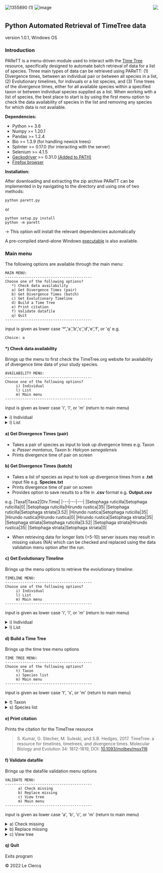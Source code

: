 ![1355890 (1)](https://user-images.githubusercontent.com/85708751/173954559-8cb43e97-c0c5-4442-9e9a-4bfcc7dbe97f.png) ![image](https://user-images.githubusercontent.com/85708751/176173704-851e3776-9e22-40eb-a1ec-329db2db4e35.png) <img align="right" src="https://user-images.githubusercontent.com/85708751/176286890-15060001-79ba-4035-a815-e8cf821cec86.png">

#   
## Python Automated Retrieval of TimeTree data
version 1.0.1, Windows OS
### Introduction
PAReTT is a menu-driven module used to interact with the [Time Tree](http://www.timetree.org/) resource, specifically 
designed to automate batch retrieval of data for a list of species. Three main types of data can be retrieved using PAReTT:
(1) Divergence times, between an individual pair or between all species in a list, (2) Evolutionary timelines, for indivuals
or a list species, and (3) Time trees of the divergence times, either for all available species within a specified taxon or
between individual species supplied as a list.
When working with a list of species, the best place to start is by using the first menu option to check the data availability 
of species in the list and removing any species for which data is not available. 

**Dependencies:**
- Python >= 3.6
- Numpy >= 1.20.1
- Pandas >= 1.2.4
- Bio >= 1.3.9 (for handling newick trees)
- Splinter >= 0.17.0 (for interacting with the server)
- Selenium >= 4.1.5
- [Geckodriver](https://github.com/mozilla/geckodriver/releases/tag/v0.31.0) >= 0.31.0 [(Added to PATH)](http://www.learningaboutelectronics.com/Articles/How-to-install-geckodriver-Python-windows.php)
- [Firefox browser](https://www.mozilla.org/en-US/firefox/new/)

**Installation:**

After downloading and extracting the zip archive PAReTT can be implemented in by navigating to the directory and using one of two methods:
```
python parett.py
```
or
```
python setup.py install
python -m parett
```
-> This option will install the relevant dependencies automatically

A pre-compiled stand-alone Windows [executable](https://doi.org/10.5281/zenodo.6653321) is also available.
### Main menu
The following options are available through the main menu:
```
MAIN MENU:
----------------------------------------
Choose one of the following options?
   *) Check data availability
   a) Get Divergence Times (pair)
   b) Get Divergence Times (batch)
   c) Get Evolutionary Timeline
   d) Build a Time Tree
   e) Print citation
   f) Validate datafile
   q) Quit
----------------------------------------
```
input is given as lower case '*','a','b','c','d','e','f', or 'q'
e.g.
```
Choice: a
```
#### *) Check data availability
Brings up the menu to first check the TimeTree.org website for availability of divergence time data of your study species.
```
AVAILABILITY MENU:
----------------------------------------
Choose one of the following options?
     i) Individual
     l) List
     m) Main menu
----------------------------------------
```
input is given as lower case 'i', 'l', or 'm' (return to main menu)

<details><summary>i) Individual</summary>
<p>
  
- Takes an individual species as input to look up data availability e.g. *Passer montanus*
  
- Prints availability on screen
  
</p>
</details>

<details><summary>l) List</summary>
<p>
  
- Takes a list of species as input in from a **.txt** input file e.g. **Species.txt**
  
- Prints availability on screen
  
- Provides option to save results to a file in **.csv** format e.g. **Availability.csv**
  
e.g.
  |Species|TimeTree.Data|
  |---|---|
  |Setophaga ruticilla|Available|
  |Hirundo rustica|Available|
  |Setophaga striata|Available|

</p>
</details>

#### a) Get Divergence Times (pair)
- Takes a pair of species as input to look up divergence times e.g. Taxon a: *Passer montanus*, Taxon b: *Halcyon senegalensis*
- Prints divergence time of pair on screen
#### b) Get Divergence Times (batch)
- Takes a list of species as input to look up divergence times from a **.txt** input file e.g. **Species.txt**
- Prints divergence time of pair on screen
- Provides option to save results to a file in **.csv** format e.g. **Output.csv**

e.g.
 |Taxa1|Taxa2|Div.Time|
 |---|---|---|
 |Setophaga ruticilla|Setophaga ruticilla|0|
 |Setophaga ruticilla|Hirundo rustica|35|
 |Setophaga ruticilla|Setophaga striata|3.52|
 |Hirundo rustica|Setophaga ruticilla|35|
 |Hirundo rustica|Hirundo rustica|0|
 |Hirundo rustica|Setophaga striata|35|
 |Setophaga striata|Setophaga ruticilla|3.52|
 |Setophaga striata|Hirundo rustica|35|
 |Setophaga striata|Setophaga striata|0|
 
 - When retrieving data for longer lists (>5-10) server issues may result in missing values (NA) which can be checked and replaced using the data validation menu option after the run.

#### c) Get Evolutionary Timeline
Brings up the menu options to retrieve the evolutionary timeline:
```
TIMELINE MENU:
----------------------------------------
Choose one of the following options?
     i) Individual
     l) List
     m) Main menu
----------------------------------------
```
input is given as lower case 'i', 'l', or 'm' (return to main menu)
<details><summary>i) Individual</summary>
<p>

- Takes an individual species as input to look up evolutionary timeline e.g. *Passer montanus*
  
- Downloads **.jpg** result
</p>
</details>
<details><summary>l) List</summary>
<p>

- Takes a list of species as input in from a **.txt** input file e.g. **Species.txt**
  
- Downloads **.jpg** result for each specie in list
</p>
</details>

#### d) Build a Time Tree
Brings up the time tree menu options
```
TIME TREE MENU:
----------------------------------------
Choose one of the following options?
     t) Taxon
     s) Species list
     m) Main menu
----------------------------------------
```
input is given as lower case 't', 's', or 'm' (return to main menu)
<details><summary>t) Taxon</summary>
<p>
  
- Takes the name for a taxon to get a time tree of all available species within the taxon e.g. *Saxicola*
</p>
</details>
<details><summary>s) Species list</summary>
<p>

- Takes a list of species as input in from a **.txt** input file to generate a time tree e.g. **Species.txt**
  
- Downloads the resulting time tree in the Newick format
  
- Stores replaced or missing species to a **.txt** file e.g. **replacements.txt**
</p>
</details>

#### e) Print citation
Prints the citation for the TimeTree resource
>S. Kumar, G. Stecher, M. Suleski, and S.B. Hedges, 2017.  TimeTree: a resource for timelines, timetrees, and divergence times.  Molecular Biology and Evolution 34: 1812-1819,  DOI: [10.1093/molbev/msx116](https://doi.org/10.1093/molbev/msx116)

#### f) Validate datafile
Brings up the datafile validation menu options
```
VALIDATE MENU:
----------------------------------------
      a) Check missing
      b) Replace missing
      c) View tree
      m) Main menu
----------------------------------------
```
input is given as lower case 'a', 'b', 'c', or 'm' (return to main menu)
<details><summary>a) Check missing</summary>
<p>

- Used to check for missing values from running a long list of species (>10 Species)
  
- Takes the output file (.csv) from the divergence time function and checks for any missing values
  
  e.g. 
    |Taxa1|Taxa2|Div.Time|
    |---|---|---|
    |Setophaga ruticilla|Setophaga ruticilla|0|
    |Setophaga ruticilla|Hirundo rustica|**NA**|
    |Setophaga ruticilla|Setophaga striata|3.52|
    |Hirundo rustica|Setophaga ruticilla|35|
    |Hirundo rustica|Hirundo rustica|0|
    |Hirundo rustica|Setophaga striata|**NA**|
    |Setophaga striata|Setophaga ruticilla|3.52|
    |Setophaga striata|Hirundo rustica|35|
    |Setophaga striata|Setophaga striata|0|
  
- If no missing values are detected, will print 'No missing values'
  
- If missing values are detected they are printed to the screen and an attempt will be made to look up those values
  
- Asks for file name to store the missing values as a **.csv** file e.g. **missing.csv**

  e.g. 
    |Taxa1|Taxa2|Div.Time|
    |---|---|---|
    |Setophaga ruticilla|Hirundo rustica|**35**|
    |Hirundo rustica|Setophaga striata|**35**|
</p>
</details>  
<details><summary>b) Replace missing</summary>
<p>
  
- Used to replace the missing values (divergence times) from a long list of species
  
- Takes two input files, one with the divergence times and one with the missing values detected using 'Check missing' 
  
- Asks for file name to store the validated dataset of divergence times
  
  e.g. 
    |Taxa1|Taxa2|Div.Time|
    |---|---|---|
    |Setophaga ruticilla|Setophaga ruticilla|0|
    |Setophaga ruticilla|Hirundo rustica|**35**|
    |Setophaga ruticilla|Setophaga striata|3.52|
    |Hirundo rustica|Setophaga ruticilla|35|
    |Hirundo rustica|Hirundo rustica|0|
    |Hirundo rustica|Setophaga striata|**35**|
    |Setophaga striata|Setophaga ruticilla|3.52|
    |Setophaga striata|Hirundo rustica|35|
    |Setophaga striata|Setophaga striata|0|
</p>
</details>  
<details><summary>c) View tree</summary>
<p>
  
- Takes a newick tree as input and renders a basic display of tree topology
</p>
</details>

#### q) Quit
Exits program

© 2022 Le Clercq
